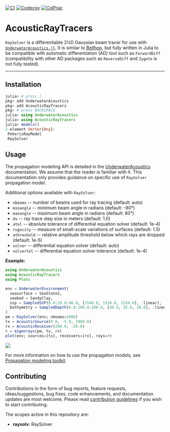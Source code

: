 [![CI](https://github.com/org-arl/AcousticRayTracers.jl/workflows/CI/badge.svg)](https://github.com/org-arl/AcousticRayTracers.jl/actions)
[![Codecov](https://codecov.io/gh/org-arl/AcousticRayTracers.jl/branch/main/graph/badge.svg)](https://codecov.io/gh/org-arl/AcousticRayTracers.jl)
[![ColPrac](https://img.shields.io/badge/ColPrac-contributing-blueviolet)](https://github.com/org-arl/UnderwaterAcoustics.jl/blob/master/CONTRIBUTING.md)

# AcousticRayTracers

`RaySolver` is a differentiable 2½D Gaussian beam tracer for use with [`UnderwaterAcoustics.jl`](https://github.com/org-arl/UnderwaterAcoustics.jl).
It is similar to [Bellhop](http://oalib.hlsresearch.com/AcousticsToolbox/), but fully written in Julia to be compatible with automatic differentiation (AD)
tool such as `ForwardDiff` (compatibility with other AD packages such as `ReverseDiff` and `Zygote` is not fully tested).

---

## Installation

```julia
julia> # press ]
pkg> add UnderwaterAcoustics
pkg> add AcousticRayTracers
pkg> # press BACKSPACE
julia> using UnderwaterAcoustics
julia> using AcousticRayTracers
julia> models()
2-element Vector{Any}:
 PekerisRayModel
 RaySolver
```

## Usage

The propagation modeling API is detailed in the [UnderwaterAcoustics](https://org-arl.github.io/UnderwaterAcoustics.jl/stable/) documentation.
We assume that the reader is familiar with it. This documentation only provides guidance on specific use of `RaySolver` propagation model.

Additional options available with `RaySolver`:

- `nbeams` -- number of beams used for ray tracing (default: auto)
- `minangle` -- minimum beam angle in radians (default: -80°)
- `maxangle` -- maximum beam angle in radians (default: 80°)
- `ds` -- ray trace step size in meters (default: 1.0)
- `atol` -- absolute tolerance of differential equation solver (default: 1e-4)
- `rugocity` -- measure of small-scale variations of surfaces (default: 1.5)
- `athreshold` -- relative amplitude threshold below which rays are dropped (default: 1e-5)
- `solver` -- differential equation solver (default: auto)
- `solvertol` -- differential equation solver tolerance (default: 1e-4)

**Example:**

```julia
using UnderwaterAcoustics
using AcousticRayTracers
using Plots

env = UnderwaterEnvironment(
  seasurface = SeaState2,
  seabed = SandyClay,
  ssp = SampledSSP(0.0:20.0:40.0, [1540.0, 1510.0, 1510.0], :linear),
  bathymetry = SampledDepth(0.0:100.0:200.0, [40.0, 35.0, 38.0], :linear)
)
pm = RaySolver(env; nbeams=1000)
tx = AcousticSource(0.0, -5.0, 1000.0)
rx = AcousticReceiver(200.0, -20.0)
r = eigenrays(pm, tx, rx)
plot(env; sources=[tx], receivers=[rx], rays=r)
```

![](https://raw.githubusercontent.com/org-arl/AcousticRayTracers.jl/main/docs/images/eigenrays2.png)

For more information on how to use the propagation models, see [Propagation modeling toolkit](https://org-arl.github.io/UnderwaterAcoustics.jl/stable/pm_basic.html).

## Contributing

Contributions in the form of bug reports, feature requests, ideas/suggestions, bug fixes, code enhancements, and documentation updates are most welcome. Please read [contribution guidelines](https://github.com/org-arl/UnderwaterAcoustics.jl/blob/master/CONTRIBUTING.md) if you wish to start contributing.

The scopes active in this repository are:
- **raysolv**: RaySolver
